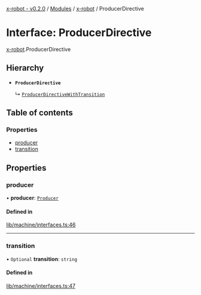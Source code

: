[x-robot - v0.2.0](../README.md) / [Modules](../modules.md) / [x-robot](../modules/x_robot.md) / ProducerDirective

# Interface: ProducerDirective

[x-robot](../modules/x_robot.md).ProducerDirective

## Hierarchy

- **`ProducerDirective`**

  ↳ [`ProducerDirectiveWithTransition`](x_robot.ProducerDirectiveWithTransition.md)

## Table of contents

### Properties

- [producer](x_robot.ProducerDirective.md#producer)
- [transition](x_robot.ProducerDirective.md#transition)

## Properties

### producer

• **producer**: [`Producer`](x_robot.Producer.md)

#### Defined in

[lib/machine/interfaces.ts:46](https://github.com/Masquerade-Circus/x-robot/blob/0346b56/lib/machine/interfaces.ts#L46)

___

### transition

• `Optional` **transition**: `string`

#### Defined in

[lib/machine/interfaces.ts:47](https://github.com/Masquerade-Circus/x-robot/blob/0346b56/lib/machine/interfaces.ts#L47)
